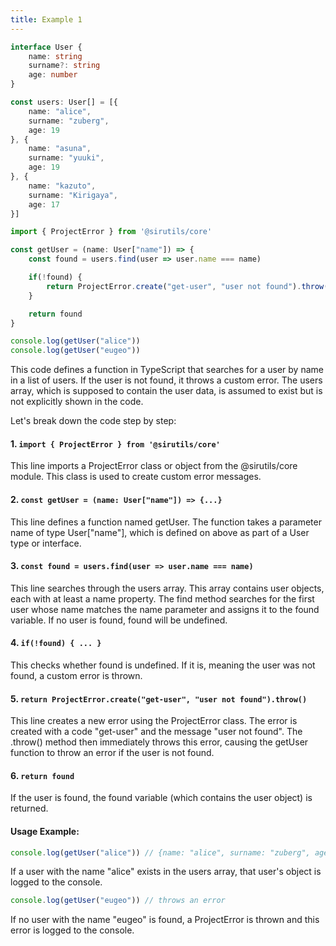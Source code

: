 ```yaml
---
title: Example 1
---
```


```ts
interface User {
    name: string
    surname?: string
    age: number
}

const users: User[] = [{
    name: "alice",
    surname: "zuberg",
    age: 19
}, {
    name: "asuna",
    surname: "yuuki",
    age: 19
}, {
    name: "kazuto",
    surname: "Kirigaya",
    age: 17
}]
```

```ts
import { ProjectError } from '@sirutils/core'

const getUser = (name: User["name"]) => {
    const found = users.find(user => user.name === name)

    if(!found) {
        return ProjectError.create("get-user", "user not found").throw()
    }

    return found
}

console.log(getUser("alice"))
console.log(getUser("eugeo"))
```

This code defines a function in TypeScript that searches for a user by name in a list of users. If the user is not found, it throws a custom error. The users array, which is supposed to contain the user data, is assumed to exist but is not explicitly shown in the code.

Let's break down the code step by step:

#### 1. ```import { ProjectError } from '@sirutils/core'```
This line imports a ProjectError class or object from the @sirutils/core module. This class is used to create custom error messages.

#### 2. ```const getUser = (name: User["name"]) => {...}```
This line defines a function named getUser. The function takes a parameter name of type User["name"], which is defined on above as part of a User type or interface.

#### 3. ```const found = users.find(user => user.name === name)```
This line searches through the users array. This array contains user objects, each with at least a name property. The find method searches for the first user whose name matches the name parameter and assigns it to the found variable. If no user is found, found will be undefined.

#### 4. ```if(!found) { ... }```
This checks whether found is undefined. If it is, meaning the user was not found, a custom error is thrown.

#### 5. ```return ProjectError.create("get-user", "user not found").throw()```
This line creates a new error using the ProjectError class. The error is created with a code "get-user" and the message "user not found". The .throw() method then immediately throws this error, causing the getUser function to throw an error if the user is not found.

#### 6. ```return found```
If the user is found, the found variable (which contains the user object) is returned.

#### Usage Example:
```ts
console.log(getUser("alice")) // {name: "alice", surname: "zuberg", age: 19}
```
If a user with the name "alice" exists in the users array, that user's object is logged to the console.

```ts
console.log(getUser("eugeo")) // throws an error
```
If no user with the name "eugeo" is found, a ProjectError is thrown and this error is logged to the console.